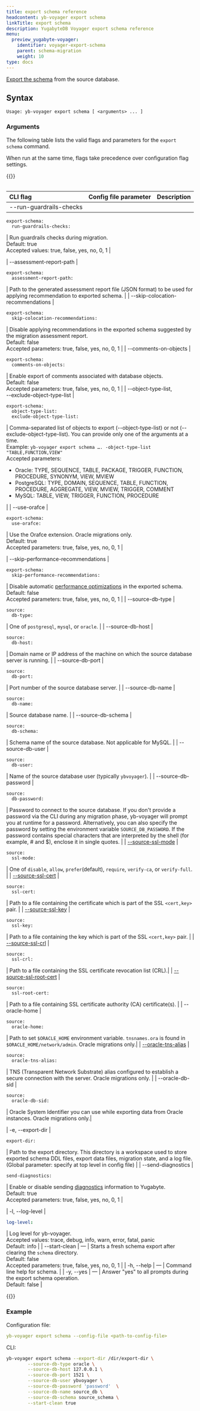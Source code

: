 ```yaml
---
title: export schema reference
headcontent: yb-voyager export schema
linkTitle: export schema
description: YugabyteDB Voyager export schema reference
menu:
  preview_yugabyte-voyager:
    identifier: voyager-export-schema
    parent: schema-migration
    weight: 10
type: docs
---
```


[Export the schema](../../../migrate/migrate-steps/#export-and-analyze-schema) from the source database.

## Syntax

```text
Usage: yb-voyager export schema [ <arguments> ... ]
```

### Arguments

The following table lists the valid flags and parameters for the `export schema` command.

When run at the same time, flags take precedence over configuration flag settings.

{{<table>}}

| <div style="width:150px">CLI flag</div> | Config file parameter | Description |
| :------- | :------------------------ | :------------------------ |
| --run-guardrails-checks |

```yaml{.nocopy}
export-schema:
  run-guardrails-checks:
```

| Run guardrails checks during migration. <br>Default: true<br>Accepted values: true, false, yes, no, 0, 1 |

| --assessment-report-path |

```yaml{.nocopy}
export-schema:
  assessment-report-path:
```

| Path to the generated assessment report file (JSON format) to be used for applying recommendation to exported schema. |
| --skip-colocation-recommendations |

```yaml{.nocopy}
export-schema:
  skip-colocation-recommendations:
```

| Disable applying recommendations in the exported schema suggested by the migration assessment report. <br> Default: false <br> Accepted parameters: true, false, yes, no, 0, 1 |
| --comments-on-objects |

```yaml{.nocopy}
export-schema:
  comments-on-objects:
```

| Enable export of comments associated with database objects. <br>Default: false<br> Accepted parameters: true, false, yes, no, 0, 1 |
| --object-type-list, <br> --exclude-object-type-list  |

```yaml{.nocopy}
export-schema:
  object-type-list:
  exclude-object-type-list:
```

| Comma-separated list of objects to export (--object-type-list) or not (--exclude-object-type-list). You can provide only one of the arguments at a time. <br> Example: `yb-voyager export schema …. -object-type-list "TABLE,FUNCTION,VIEW"` <br> Accepted parameters: <ul><li>Oracle: TYPE, SEQUENCE, TABLE, PACKAGE, TRIGGER, FUNCTION, PROCEDURE, SYNONYM, VIEW, MVIEW </li><li>PostgreSQL: TYPE, DOMAIN, SEQUENCE, TABLE, FUNCTION, PROCEDURE, AGGREGATE, VIEW, MVIEW, TRIGGER, COMMENT</li><li>MySQL: TABLE, VIEW, TRIGGER, FUNCTION, PROCEDURE</li></ul> |
| --use-orafce |

```yaml{.nocopy}
export-schema:
  use-orafce:
```

| Use the Orafce extension. Oracle migrations only. <br>Default: true<br> Accepted parameters: true, false, yes, no, 0, 1 |

| --skip-performance-recommendations |

```yaml{.nocopy}
export-schema:
  skip-performance-recommendations:
```

| Disable automatic [performance optimizations](../../../known-issues/postgresql/#performance-optimizations) in the exported schema. <br>Default: false<br> Accepted parameters: true, false, yes, no, 0, 1 |
| --source-db-type |

```yaml{.nocopy}
source:
  db-type:
```

| One of `postgresql`, `mysql`, or `oracle`. |
| --source-db-host |

```yaml{.nocopy}
source:
  db-host:
```

| Domain name or IP address of the machine on which the source database server is running. |
| --source-db-port |

```yaml{.nocopy}
source:
  db-port:
```

| Port number of the source database server. |
| --source-db-name |

```yaml{.nocopy}
source:
  db-name:
```

| Source database name. |
| --source-db-schema |

```yaml{.nocopy}
source:
  db-schema:
```

| Schema name of the source database. Not applicable for MySQL. |
| --source-db-user |

```yaml{.nocopy}
source:
  db-user:
```

| Name of the source database user (typically `ybvoyager`). |
| --source-db-password |

```yaml{.nocopy}
source:
  db-password:
```

| Password to connect to the source database. If you don't provide a password via the CLI during any migration phase, yb-voyager will prompt you at runtime for a password. Alternatively, you can also specify the password by setting the environment variable `SOURCE_DB_PASSWORD`. If the password contains special characters that are interpreted by the shell (for example, # and $), enclose it in single quotes. |
| [--source-ssl-mode](../../yb-voyager-cli/#ssl-connectivity) |

```yaml{.nocopy}
source:
  ssl-mode:
```

| One of `disable`, `allow`, `prefer`(default), `require`, `verify-ca`, or `verify-full`. |
| [--source-ssl-cert](../../yb-voyager-cli/#ssl-connectivity) |

```yaml{.nocopy}
source:
  ssl-cert:
```

| Path to a file containing the certificate which is part of the SSL `<cert,key>` pair. |
| [--source-ssl-key](../../yb-voyager-cli/#ssl-connectivity) |

```yaml{.nocopy}
source:
  ssl-key:
```

| Path to a file containing the key which is part of the SSL `<cert,key>` pair. |
| [--source-ssl-crl](../../yb-voyager-cli/#ssl-connectivity) |

```yaml{.nocopy}
source:
  ssl-crl:
```

| Path to a file containing the SSL certificate revocation list (CRL).|
| [--source-ssl-root-cert](../../yb-voyager-cli/#ssl-connectivity) |

```yaml{.nocopy}
source:
  ssl-root-cert:
```

| Path to a file containing SSL certificate authority (CA) certificate(s). |
| --oracle-home <path> |

```yaml{.nocopy}
source:
  oracle-home:
```

| Path to set `$ORACLE_HOME` environment variable. `tnsnames.ora` is found in `$ORACLE_HOME/network/admin`. Oracle migrations only.|
| [--oracle-tns-alias](../../yb-voyager-cli/#oracle-options) <alias> |

```yaml{.nocopy}
source:
  oracle-tns-alias:
```

| TNS (Transparent Network Substrate) alias configured to establish a secure connection with the server. Oracle migrations only. |
| --oracle-db-sid <SID> |

```yaml{.nocopy}
source:
  oracle-db-sid:
```

| Oracle System Identifier you can use while exporting data from Oracle instances. Oracle migrations only.|

| -e, --export-dir <path> |

```yaml{.nocopy}
export-dir:
```

| Path to the export directory. This directory is a workspace used to store exported schema DDL files, export data files, migration state, and a log file. (Global parameter: specify at top level in config file)
|
| --send-diagnostics |

```yaml{.nocopy}
send-diagnostics:
```

| Enable or disable sending [diagnostics](../../../reference/diagnostics-report/) information to Yugabyte. <br>Default: true<br> Accepted parameters: true, false, yes, no, 0, 1 |

| -l, --log-level |

```yaml {.nocopy}
log-level:
```

| Log level for yb-voyager. <br>Accepted values: trace, debug, info, warn, error, fatal, panic <br>Default: info |
| --start-clean | — | Starts a fresh schema export after clearing the `schema` directory.<br>Default: false<br> Accepted parameters: true, false, yes, no, 0, 1 |
| -h, --help | — | Command line help for schema. |
| -y, --yes | — | Answer "yes" to all prompts during the export schema operation. <br>Default: false |

{{</table>}}

### Example

Configuration file:

```yaml
yb-voyager export schema --config-file <path-to-config-file>
```

CLI:

```sh
yb-voyager export schema --export-dir /dir/export-dir \
        --source-db-type oracle \
        --source-db-host 127.0.0.1 \
        --source-db-port 1521 \
        --source-db-user ybvoyager \
        --source-db-password 'password'  \
        --source-db-name source_db \
        --source-db-schema source_schema \
        --start-clean true
```
